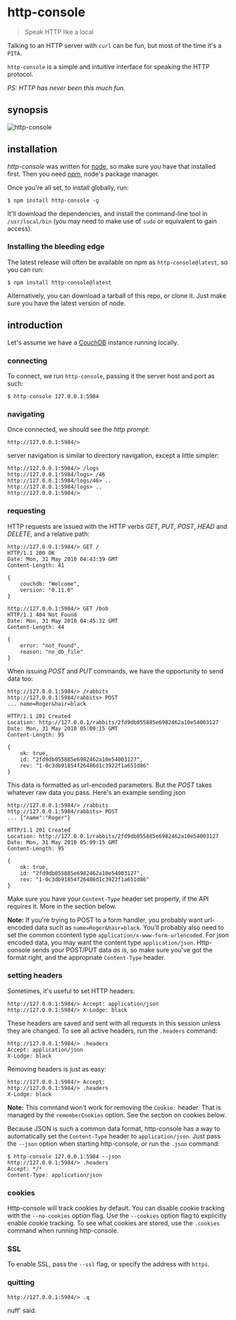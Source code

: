 http-console
============

> Speak HTTP like a local

Talking to an HTTP server with `curl` can be fun, but most of the time it's a `PITA`.

`http-console` is a simple and intuitive interface for speaking the HTTP protocol.

*PS: HTTP has never been this much fun.*

synopsis
--------

![http-console](http://dl.dropbox.com/u/251849/http-console.png)

installation
------------

*http-console* was written for [node](http://nodejs.org), so make sure you have that installed
first. Then you need [npm](http://github.com/isaacs/npm), node's package manager.

Once you're all set, to install globally, run:

    $ npm install http-console -g

It'll download the dependencies, and install the command-line tool in `/usr/local/bin` 
(you may need to make use of `sudo` or equivalent to gain access).

### Installing the bleeding edge #

The latest release will often be available on npm as `http-console@latest`, so you can run:

    $ npm install http-console@latest

Alternatively, you can download a tarball of this repo, or clone it. Just make sure you have
the latest version of node.

introduction
------------

Let's assume we have a [CouchDB](http://couchdb.apache.org) instance running locally.

### connecting #

To connect, we run `http-console`, passing it the server host and port as such:

    $ http-console 127.0.0.1:5984 

### navigating #

Once connected, we should see the *http prompt*:

    http://127.0.0.1:5984/>

server navigation is similar to directory navigation, except a little simpler:

    http://127.0.0.1:5984/> /logs
    http://127.0.0.1:5984/logs> /46
    http://127.0.0.1:5984/logs/46> ..
    http://127.0.0.1:5984/logs> ..
    http://127.0.0.1:5984/>

### requesting #

HTTP requests are issued with the HTTP verbs *GET*, *PUT*, *POST*, *HEAD* and *DELETE*, and
a relative path:

    http://127.0.0.1:5984/> GET /
    HTTP/1.1 200 OK
    Date: Mon, 31 May 2010 04:43:39 GMT
    Content-Length: 41

    {
        couchdb: "Welcome",
        version: "0.11.0"
    }

    http://127.0.0.1:5984/> GET /bob
    HTTP/1.1 404 Not Found
    Date: Mon, 31 May 2010 04:45:32 GMT
    Content-Length: 44

    {
        error: "not_found",
        reason: "no_db_file"
    }

When issuing *POST* and *PUT* commands, we have the opportunity to send data too:

    http://127.0.0.1:5984/> /rabbits
    http://127.0.0.1:5984/rabbits> POST
    ... name=Roger&hair=black

    HTTP/1.1 201 Created
    Location: http://127.0.0.1/rabbits/2fd9db055885e6982462a10e54003127
    Date: Mon, 31 May 2010 05:09:15 GMT
    Content-Length: 95

    {
        ok: true,
        id: "2fd9db055885e6982462a10e54003127",
        rev: "1-0c3db91854f26486d1c3922f1a651d86"
    }
This data is formatted as url-encoded parameters. But the *POST* takes whatever raw data you 
pass. Here's an example sending json

    http://127.0.0.1:5984/> /rabbits
    http://127.0.0.1:5984/rabbits> POST
    ... {"name":"Roger"}

    HTTP/1.1 201 Created
    Location: http://127.0.0.1/rabbits/2fd9db055885e6982462a10e54003127
    Date: Mon, 31 May 2010 05:09:15 GMT
    Content-Length: 95

    {
        ok: true,
        id: "2fd9db055885e6982462a10e54003127",
        rev: "1-0c3db91854f26486d1c3922f1a651d86"
    }

Make sure you have your `Content-Type` header set properly, if the API requires it. More
in the section below.

**Note:** If you're trying to POST to a form handler, you probably want url-encoded data such
as `name=Roger&hair=black`. You'll probably also need to set the common ccontent type 
`application/x-www-form-urlencoded`. For json encoded data, you may want the content type 
`application/json`. Http-console sends your POST/PUT data *as is*, so make sure you've got the
format right, and the appropriate `Content-Type` header.

### setting headers #

Sometimes, it's useful to set HTTP headers:

    http://127.0.0.1:5984/> Accept: application/json
    http://127.0.0.1:5984/> X-Lodge: black

These headers are saved and sent with all requests in this session unless they are changed. To
see all active headers, run the `.headers` command:

    http://127.0.0.1:5984/> .headers
    Accept: application/json
    X-Lodge: black

Removing headers is just as easy:

    http://127.0.0.1:5984/> Accept:
    http://127.0.0.1:5984/> .headers
    X-Lodge: black
    
**Note:** This command won't work for removing the `Cookie:` header. That is managed by the
`rememberCookies` option. See the section on cookies below.

Because JSON is such a common data format, http-console has a way to automatically set
the `Content-Type` header to `application/json`. Just pass the `--json` option when
starting http-console, or run the `.json` command:

    $ http-console 127.0.0.1:5984 --json
    http://127.0.0.1:5984/> .headers
    Accept: */*
    Content-Type: application/json

### cookies #

Http-console will track cookies by default. You can disable cookie tracking with the
`--no-cookies` option flag. Use the `--cookies` option flag to explicitly enable cookie 
tracking. To see what cookies are stored, use the `.cookies` command when running http-console.

### SSL #

To enable SSL, pass the `--ssl` flag, or specify the address with `https`.

### quitting #

    http://127.0.0.1:5984/> .q

nuff' said.



